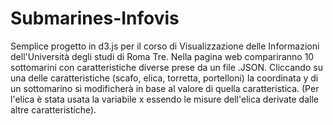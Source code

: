 # Submarines-Infovis
Semplice progetto in d3.js per il corso di Visualizzazione delle Informazioni dell'Università degli studi di Roma Tre. 
Nella pagina web compariranno 10 sottomarini con caratteristiche diverse prese da un file .JSON. 
Cliccando su una delle caratteristiche (scafo, elica, torretta, portelloni) la coordinata y di un sottomarino si modificherà in base al valore di quella caratteristica. 
(Per l'elica è stata usata la variabile x essendo le misure dell'elica derivate dalle altre caratteristiche).
